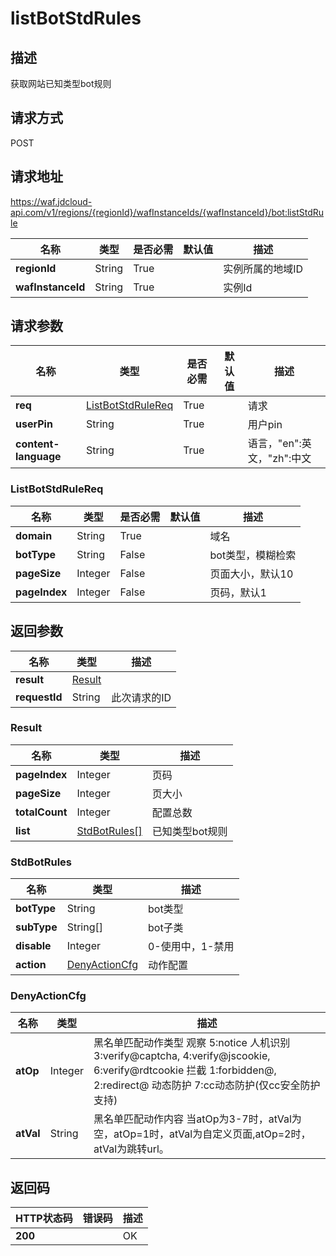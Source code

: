 # listBotStdRules


## 描述
获取网站已知类型bot规则

## 请求方式
POST

## 请求地址
https://waf.jdcloud-api.com/v1/regions/{regionId}/wafInstanceIds/{wafInstanceId}/bot:listStdRule

|名称|类型|是否必需|默认值|描述|
|---|---|---|---|---|
|**regionId**|String|True| |实例所属的地域ID|
|**wafInstanceId**|String|True| |实例Id|

## 请求参数
|名称|类型|是否必需|默认值|描述|
|---|---|---|---|---|
|**req**|[ListBotStdRuleReq](listbotstdrules#listbotstdrulereq)|True| |请求|
|**userPin**|String|True| |用户pin|
|**content-language**|String|True| |语言，"en":英文，"zh":中文|

### <div id="listbotstdrulereq">ListBotStdRuleReq</div>
|名称|类型|是否必需|默认值|描述|
|---|---|---|---|---|
|**domain**|String|True| |域名|
|**botType**|String|False| |bot类型，模糊检索|
|**pageSize**|Integer|False| |页面大小，默认10|
|**pageIndex**|Integer|False| |页码，默认1|

## 返回参数
|名称|类型|描述|
|---|---|---|
|**result**|[Result](listbotstdrules#result)| |
|**requestId**|String|此次请求的ID|

### <div id="result">Result</div>
|名称|类型|描述|
|---|---|---|
|**pageIndex**|Integer|页码|
|**pageSize**|Integer|页大小|
|**totalCount**|Integer|配置总数|
|**list**|[StdBotRules[]](listbotstdrules#stdbotrules)|已知类型bot规则|
### <div id="stdbotrules">StdBotRules</div>
|名称|类型|描述|
|---|---|---|
|**botType**|String|bot类型|
|**subType**|String[]|bot子类|
|**disable**|Integer|0-使用中，1-禁用|
|**action**|[DenyActionCfg](listbotstdrules#denyactioncfg)|动作配置|
### <div id="denyactioncfg">DenyActionCfg</div>
|名称|类型|描述|
|---|---|---|
|**atOp**|Integer|黑名单匹配动作类型 观察 5:notice 人机识别 3:verify@captcha, 4:verify@jscookie, 6:verify@rdtcookie 拦截 1:forbidden@, 2:redirect@ 动态防护 7:cc动态防护(仅cc安全防护支持)|
|**atVal**|String|黑名单匹配动作内容 当atOp为3-7时，atVal为空，atOp=1时，atVal为自定义页面,atOp=2时，atVal为跳转url。|

## 返回码
|HTTP状态码|错误码|描述|
|---|---|---|
|**200**||OK|
